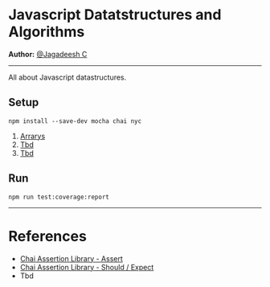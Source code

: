 # Javascript Datatstructures and Algorithms

**Author:** [@Jagadeesh C](https://www.linkedin.com/in/jagadeesh-c-2a3a9423/)

---

All about Javascript datastructures.

## Setup

`npm install --save-dev mocha chai nyc`

1. [Arrarys](./data_structures/Arrays.md)
1. [Tbd](./data_structures/Tbd.md)
1. [Tbd](./data_structures/Tbd.md)

## Run

`npm run test:coverage:report`

---

# References

- [Chai Assertion Library - Assert](https://www.chaijs.com/api/assert/)
- [Chai Assertion Library - Should / Expect](https://www.chaijs.com/api/bdd/)
- Tbd
